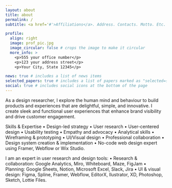 ```yaml
---
layout: about
title: about
permalink: /
subtitle: <a href='#'>Affiliations</a>. Address. Contacts. Motto. Etc.

profile:
  align: right
  image: prof_pic.jpg
  image_circular: false # crops the image to make it circular
  more_info: >
    <p>555 your office number</p>
    <p>123 your address street</p>
    <p>Your City, State 12345</p>

news: true # includes a list of news items
selected_papers: true # includes a list of papers marked as "selected={true}"
social: true # includes social icons at the bottom of the page
---
```


As a design researcher, I explore the human mind and behaviour to build products and experiences that are delightful, simple, and innovative. I create sleek and functional user experiences that enhance brand visibility and drive customer engagement.

Skills & Expertise
• Design-led strategy • User research • User-centered design • Usability testing • Empathy and advocacy • Analytical skills • Wireframing & prototyping • UI/Visual design • Professional collaboration • Design system creation & implementation • No-code web
design expert using Framer, Webflow or Wix Studio.

I am an expert in user research and design tools:
• Research & collaboration: Google Analytics, Miro, Whiteboard, Maze, FigJam
• Planning: Google Sheets, Notion, Microsoft Excel, Slack, Jira
• UI & visual design: Figma, Spline, Framer, Webflow, EditorX, Ilustrator, XD, Photoshop, Sketch, Lottie Files.
